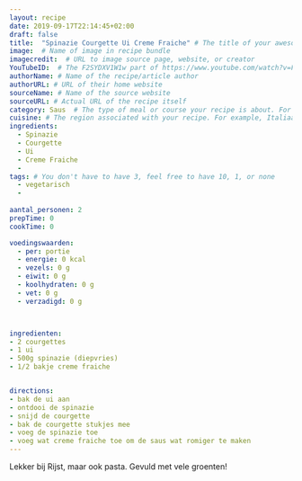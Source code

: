 ```yaml
---
layout: recipe
date: 2019-09-17T22:14:45+02:00
draft: false
title:  "Spinazie Courgette Ui Creme Fraiche" # The title of your awesome recipe
image:  # Name of image in recipe bundle
imagecredit:  # URL to image source page, website, or creator
YouTubeID:  # The F2SYDXV1W1w part of https://www.youtube.com/watch?v=F2SYDXV1W1w
authorName: # Name of the recipe/article author
authorURL: # URL of their home website
sourceName: # Name of the source website
sourceURL: # Actual URL of the recipe itself
category: Saus  # The type of meal or course your recipe is about. For example: "dinner", "entree", or "dessert".
cuisine: # The region associated with your recipe. For example, Italiaans, Mediterraans", or Eigen.
ingredients:
  - Spinazie
  - Courgette
  - Ui
  - Creme Fraiche
  -
tags: # You don't have to have 3, feel free to have 10, 1, or none
  - vegetarisch
  -
  
aantal_personen: 2
prepTime: 0
cookTime: 0

voedingswaarden:
  - per: portie
  - energie: 0 kcal
  - vezels: 0 g
  - eiwit: 0 g
  - koolhydraten: 0 g
  - vet: 0 g
  - verzadigd: 0 g



ingredienten:
- 2 courgettes
- 1 ui
- 500g spinazie (diepvries)
- 1/2 bakje creme fraiche


directions:
- bak de ui aan
- ontdooi de spinazie
- snijd de courgette
- bak de courgette stukjes mee
- voeg de spinazie toe
- voeg wat creme fraiche toe om de saus wat romiger te maken
---
```


Lekker bij Rijst, maar ook pasta. Gevuld met vele groenten!

